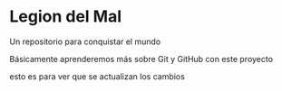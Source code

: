 # Legion del Mal
Un repositorio para conquistar el mundo

Básicamente aprenderemos más sobre Git y GitHub con este proyecto

esto es para ver que se actualizan los cambios
